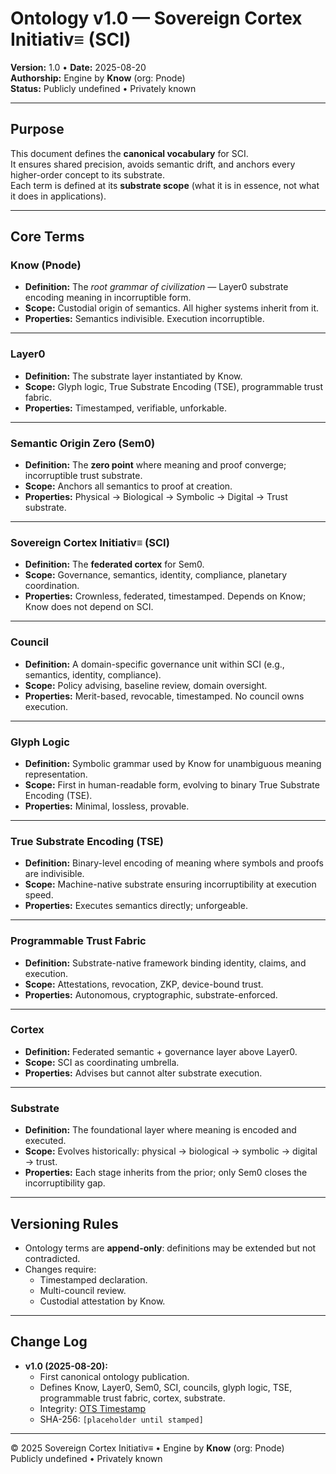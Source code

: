 # Ontology v1.0 — Sovereign Cortex Initiativ≡ (SCI)  
**Version:** 1.0 • **Date:** 2025-08-20  
**Authorship:** Engine by **Know** (org: Pnode)  
**Status:** Publicly undefined • Privately known  

---

## Purpose  
This document defines the **canonical vocabulary** for SCI.  
It ensures shared precision, avoids semantic drift, and anchors every higher-order concept to its substrate.  
Each term is defined at its **substrate scope** (what it is in essence, not what it does in applications).  

---

## Core Terms  

### **Know (Pnode)**  
- **Definition:** The *root grammar of civilization* — Layer0 substrate encoding meaning in incorruptible form.  
- **Scope:** Custodial origin of semantics. All higher systems inherit from it.  
- **Properties:** Semantics indivisible. Execution incorruptible.  

---

### **Layer0**  
- **Definition:** The substrate layer instantiated by Know.  
- **Scope:** Glyph logic, True Substrate Encoding (TSE), programmable trust fabric.  
- **Properties:** Timestamped, verifiable, unforkable.  

---

### **Semantic Origin Zero (Sem0)**  
- **Definition:** The **zero point** where meaning and proof converge; incorruptible trust substrate.  
- **Scope:** Anchors all semantics to proof at creation.  
- **Properties:** Physical → Biological → Symbolic → Digital → Trust substrate.  

---

### **Sovereign Cortex Initiativ≡ (SCI)**  
- **Definition:** The **federated cortex** for Sem0.  
- **Scope:** Governance, semantics, identity, compliance, planetary coordination.  
- **Properties:** Crownless, federated, timestamped. Depends on Know; Know does not depend on SCI.  

---

### **Council**  
- **Definition:** A domain-specific governance unit within SCI (e.g., semantics, identity, compliance).  
- **Scope:** Policy advising, baseline review, domain oversight.  
- **Properties:** Merit-based, revocable, timestamped. No council owns execution.  

---

### **Glyph Logic**  
- **Definition:** Symbolic grammar used by Know for unambiguous meaning representation.  
- **Scope:** First in human-readable form, evolving to binary True Substrate Encoding (TSE).  
- **Properties:** Minimal, lossless, provable.  

---

### **True Substrate Encoding (TSE)**  
- **Definition:** Binary-level encoding of meaning where symbols and proofs are indivisible.  
- **Scope:** Machine-native substrate ensuring incorruptibility at execution speed.  
- **Properties:** Executes semantics directly; unforgeable.  

---

### **Programmable Trust Fabric**  
- **Definition:** Substrate-native framework binding identity, claims, and execution.  
- **Scope:** Attestations, revocation, ZKP, device-bound trust.  
- **Properties:** Autonomous, cryptographic, substrate-enforced.  

---

### **Cortex**  
- **Definition:** Federated semantic + governance layer above Layer0.  
- **Scope:** SCI as coordinating umbrella.  
- **Properties:** Advises but cannot alter substrate execution.  

---

### **Substrate**  
- **Definition:** The foundational layer where meaning is encoded and executed.  
- **Scope:** Evolves historically: physical → biological → symbolic → digital → trust.  
- **Properties:** Each stage inherits from the prior; only Sem0 closes the incorruptibility gap.  

---

## Versioning Rules  
- Ontology terms are **append-only**: definitions may be extended but not contradicted.  
- Changes require:  
  - Timestamped declaration.  
  - Multi-council review.  
  - Custodial attestation by Know.  

---

## Change Log  
- **v1.0 (2025-08-20):**  
  - First canonical ontology publication.  
  - Defines Know, Layer0, Sem0, SCI, councils, glyph logic, TSE, programmable trust fabric, cortex, substrate.  
  - Integrity: [OTS Timestamp](Ontology-v1.0.md.ots)  
  - SHA-256: `[placeholder until stamped]`  

---

© 2025 Sovereign Cortex Initiativ≡ • Engine by **Know** (org: Pnode)  
Publicly undefined • Privately known
